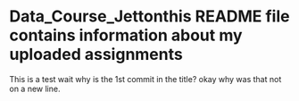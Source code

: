 # Data_Course_Jettonthis README file contains information about my uploaded assignments
 This is a test
wait why is the 1st commit in the title?
okay why was that not on a new line.
